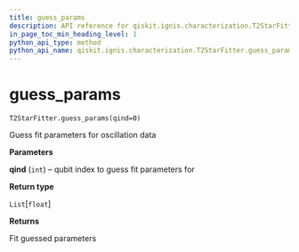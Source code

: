 ```yaml
---
title: guess_params
description: API reference for qiskit.ignis.characterization.T2StarFitter.guess_params
in_page_toc_min_heading_level: 1
python_api_type: method
python_api_name: qiskit.ignis.characterization.T2StarFitter.guess_params
---
```


# guess\_params

<span id="qiskit.ignis.characterization.T2StarFitter.guess_params" />

`T2StarFitter.guess_params(qind=0)`

Guess fit parameters for oscillation data

**Parameters**

**qind** (`int`) – qubit index to guess fit parameters for

**Return type**

`List`\[`float`]

**Returns**

Fit guessed parameters

